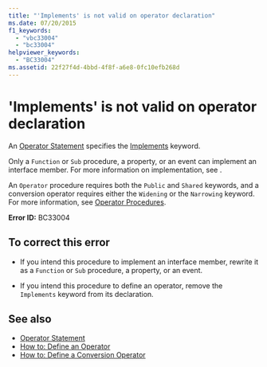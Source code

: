 ```yaml
---
title: "'Implements' is not valid on operator declaration"
ms.date: 07/20/2015
f1_keywords: 
  - "vbc33004"
  - "bc33004"
helpviewer_keywords: 
  - "BC33004"
ms.assetid: 22f27f4d-4bbd-4f8f-a6e8-0fc10efb268d
---
```

# 'Implements' is not valid on operator declaration
An [Operator Statement](../language-reference/statements/operator-statement.md) specifies the [Implements](../language-reference/statements/implements-clause.md) keyword.  
  
 Only a `Function` or `Sub` procedure, a property, or an event can implement an interface member. For more information on implementation, see .  
  
 An `Operator` procedure requires both the `Public` and `Shared` keywords, and a conversion operator requires either the `Widening` or the `Narrowing` keyword. For more information, see [Operator Procedures](../programming-guide/language-features/procedures/operator-procedures.md).  
  
 **Error ID:** BC33004  
  
## To correct this error  
  
- If you intend this procedure to implement an interface member, rewrite it as a `Function` or `Sub` procedure, a property, or an event.  
  
- If you intend this procedure to define an operator, remove the `Implements` keyword from its declaration.  
  
## See also

- [Operator Statement](../language-reference/statements/operator-statement.md)
- [How to: Define an Operator](../programming-guide/language-features/procedures/how-to-define-an-operator.md)
- [How to: Define a Conversion Operator](../programming-guide/language-features/procedures/how-to-define-a-conversion-operator.md)
